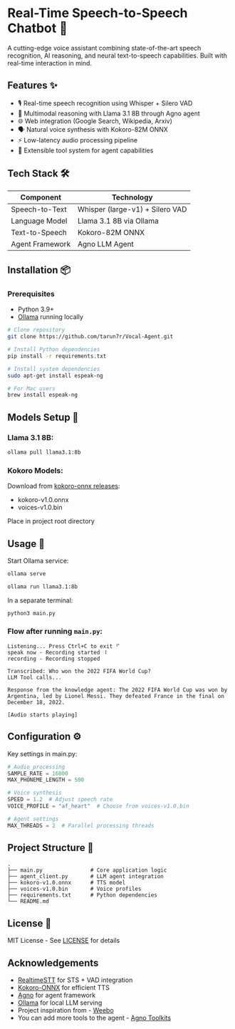 # Real-Time Speech-to-Speech Chatbot 🤖

A cutting-edge voice assistant combining state-of-the-art speech recognition, AI reasoning, and neural text-to-speech capabilities. Built with real-time interaction in mind.

## Features ✨

- 🎙️ Real-time speech recognition using Whisper + Silero VAD
- 🤖 Multimodal reasoning with Llama 3.1 8B through Agno agent
- 🌐 Web integration (Google Search, Wikipedia, Arxiv)
- 🗣️ Natural voice synthesis with Kokoro-82M ONNX
- ⚡ Low-latency audio processing pipeline
- 🔧 Extensible tool system for agent capabilities

## Tech Stack 🛠️

| Component              | Technology                          |
|------------------------|-------------------------------------|
| Speech-to-Text         | Whisper (large-v1) + Silero VAD     |
| Language Model         | Llama 3.1 8B via Ollama             |
| Text-to-Speech         | Kokoro-82M ONNX                     |
| Agent Framework        | Agno LLM Agent                      |


## Installation 📦

### Prerequisites
- Python 3.9+
- [Ollama](https://ollama.com/) running locally

```bash
# Clone repository
git clone https://github.com/tarun7r/Vocal-Agent.git

# Install Python dependencies
pip install -r requirements.txt

# Install system dependencies 
sudo apt-get install espeak-ng

# For Mac users
brew install espeak-ng
```

## Models Setup 🧠

### Llama 3.1 8B:
```bash
ollama pull llama3.1:8b
```

### Kokoro Models:
Download from [kokoro-onnx releases](https://github.com/thewh1teagle/kokoro-onnx/releases/tag/model-files-v1.0):
- kokoro-v1.0.onnx
- voices-v1.0.bin

Place in project root directory

## Usage 🚀

Start Ollama service:
```bash
ollama serve

ollama run llama3.1:8b
```

In a separate terminal:
```bash
python3 main.py
```

### Flow after running `main.py`:
```plaintext
Listening... Press Ctrl+C to exit ⠋
speak now - Recording started ⠸
recording - Recording stopped

Transcribed: Who won the 2022 FIFA World Cup?
LLM Tool calls...

Response from the knowledge agent: The 2022 FIFA World Cup was won by Argentina, led by Lionel Messi. They defeated France in the final on December 18, 2022.

[Audio starts playing]
```

## Configuration ⚙️

Key settings in main.py:
```python
# Audio processing
SAMPLE_RATE = 16000
MAX_PHONEME_LENGTH = 500

# Voice synthesis
SPEED = 1.2  # Adjust speech rate
VOICE_PROFILE = "af_heart"  # Choose from voices-v1.0.bin

# Agent settings
MAX_THREADS = 2  # Parallel processing threads
```


## Project Structure 📂
```
.
├── main.py               # Core application logic
├── agent_client.py       # LLM agent integration
├── kokoro-v1.0.onnx      # TTS model
├── voices-v1.0.bin       # Voice profiles
├── requirements.txt      # Python dependencies
└── README.md
```


## License 📄

MIT License - See [LICENSE](https://github.com/tarun7r/Vocal-Agent/blob/main/LICENSE) for details

## Acknowledgements 

- [RealtimeSTT](https://github.com/KoljaB/RealtimeSTT) for STS + VAD integration
- [Kokoro-ONNX](https://github.com/thewh1teagle/kokoro-onnx) for efficient TTS
- [Agno](https://docs.agno.com/introduction) for agent framework
- [Ollama](https://ollama.ai/) for local LLM serving
- Project inspiration from - [Weebo](https://github.com/amanvirparhar/weebo)
- You can add more tools to the agent - [Agno Toolkits](https://docs.agno.com/tools/toolkits/toolkits)
